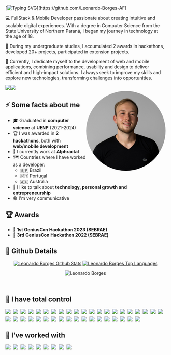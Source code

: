 [![Typing SVG](https://readme-typing-svg.herokuapp.com?font=Roboto&size=38&color=5ce1e6&vCenter=true&width=800&lines=Hellou%2C+im+Leonardo+Borges!;Welcome+to+my+portfolio!)](https://github.com/Leonardo-Borges-AF)

<p>
  💻 FullStack & Mobile Developer passionate about creating intuitive and scalable digital experiences. With a degree in Computer Science from the State University of Northern Paraná, I began my journey in technology at the age of 18.
</p>
<p>
  🚀 During my undergraduate studies, I accumulated 2 awards in hackathons, developed 20+ projects, participated in  extension projects.
</p>
<p>
  📌 Currently, I dedicate myself to the development of web and mobile applications, combining performance, usability and design to deliver efficient and high-impact solutions. I always seek to improve my skills and explore new technologies, transforming challenges into opportunities.
</p>
<div style="display: flex">
  <a href="https://www.linkedin.com/in/leonardoborgesaf/" target="_blank">
    <img src="https://img.shields.io/badge/LinkedIn-0077B5?style=for-the-badge&logo=linkedin&logoColor=white" />
  </a>
   <a href="mailto:leoborgesaf@hotmail.com" target="_blank">
    <img src="https://img.shields.io/badge/Gmail-D14836?style=for-the-badge&logo=gmail&logoColor=white" />
  </a>
</div>
<img align="right" src="./assets/foto3.jpeg" style="border-radius: 50%;width: 250px;height: auto" />
<h2>⚡️ Some facts about me</h2>
<ul>
<li>🎓 Graduated in <strong>computer science</strong> at <strong>UENP</strong> (2021-2024)</li>
<li>🏆 I was awarded in <strong>2 hackathons</strong>, both with <strong>web/mobile development</strong></li>
<li>💼 I currently work at <strong>Alphractal</strong></li>
<li>🗺️ Countries where I have worked as a developer:
  <ul> 
    <li>🇧🇷 Brazil</li> 
    <li>🇵🇹 Portugal</li> 
    <li>🇦🇺 Australia</li> 
  </ul>
</li>
<!-- <li>👨‍💻 A maioria dos meus projetos estão no <a href="https://github.com/Leonardo-Borges-AF">Github</a></li> -->
<li>💬 I like to talk about <strong>technology, personal growth and entrepreneurship</strong></li>
<li>😁 I'm very communicative</li>
<!-- <li>📙 Confira meu <a href="https://github.com/Leonardo-Borges-AF/Leonardo-Borges-AF/blob/main/assets/resume.pdf" target="_blank">currículo</a></li> -->
</ul>
<h2>🏆 Awards</h2>
<ul>
<li>🥇 <strong>1st GeniusCon Hackathon 2023 (SEBRAE)</strong>
<li>🥉 <strong>3rd GeniusCon Hackathon 2022 (SEBRAE)</strong> 
</ul>
<h2>🔎 Github Details</h2>
<div align="center">
  <a href="#"><img alt="Leonardo Borges Github Stats" src="https://github-readme-stats.vercel.app/api?username=Leonardo-Borges-AF&show_icons=true&include_all_commits=true&count_private=true&theme=react&hide_border=true&bg_color=0D1117&title_color=5ce1e6&icon_color=5ce1e6" height="200"/></a>
  <a href="#"><img alt="Leonardo Borges Top Languages" src="https://github-readme-stats.vercel.app/api/top-langs/?username=Leonardo-Borges-AF&langs_count=10&layout=compact&theme=react&hide_border=true&bg_color=0D1117&title_color=5ce1e6&icon_color=5ce1e6" height="200"/></a>
  <p align="center"> <img src="https://komarev.com/ghpvc/?username=Leonardo-Borges-AF&label=Profile%20views&color=0e75b6&style=flat" alt="Leonardo Borges" /> </p>
  <br/>
</div>
<h2>🚀 I have total control</h2>
<div style="display: flex; flex-wrap: wrap; gap: 8px;">
  <img src="https://img.shields.io/badge/React-20232A?style=for-the-badge&logo=react&logoColor=61DAFB" />
  <img src="https://img.shields.io/badge/React_Native-20232A?style=for-the-badge&logo=react&logoColor=61DAFB" />
  <img src="https://img.shields.io/badge/expo-1C1E24?style=for-the-badge&logo=expo&logoColor=white" />
  <img src="https://img.shields.io/badge/Firebase-FFCA28?style=for-the-badge&logo=firebase&logoColor=black" />
  <img src="https://img.shields.io/badge/TypeScript-007ACC?style=for-the-badge&logo=typescript&logoColor=white" />
  <img src="https://img.shields.io/badge/JavaScript-F7DF1E?style=for-the-badge&logo=javascript&logoColor=black" />
  <img src="https://img.shields.io/badge/HTML5-E34F26?style=for-the-badge&logo=html5&logoColor=white" />
  <img src="https://img.shields.io/badge/CSS3-1572B6?style=for-the-badge&logo=css3&logoColor=white" />
  <img src="https://img.shields.io/badge/Vite-B73BFE?style=for-the-badge&logo=vite&logoColor=FFD62E" />
  <img src="https://img.shields.io/badge/esbuild-FFCF00?style=for-the-badge&logo=esbuild&logoColor=black" />
  <img src="https://img.shields.io/badge/styled--components-DB7093?style=for-the-badge&logo=styled-components&logoColor=white" />
  <img src="https://img.shields.io/badge/Material--UI-007FFF?style=for-the-badge&logo=mui&logoColor=white" />
  <img src="https://img.shields.io/badge/Tailwind_CSS-38B2AC?style=for-the-badge&logo=tailwind-css&logoColor=white" />
  <img src="https://img.shields.io/badge/Bootstrap-563D7C?style=for-the-badge&logo=bootstrap&logoColor=white" />
  <img src="https://img.shields.io/badge/Node.js-339933?style=for-the-badge&logo=nodedotjs&logoColor=white" />
  <img src="https://img.shields.io/badge/Express.js-404D59?style=for-the-badge" />
  <img src="https://img.shields.io/badge/PostgreSQL-316192?style=for-the-badge&logo=postgresql&logoColor=white" />
  <img src="https://img.shields.io/badge/Prisma-3982CE?style=for-the-badge&logo=Prisma&logoColor=white" />
  <img src="https://img.shields.io/badge/mysql-4479A1.svg?style=for-the-badge&logo=mysql&logoColor=white" />
  <img src="https://img.shields.io/badge/redis-DD0031?style=for-the-badge&logo=redis&logoColor=white" />
  <img src="https://img.shields.io/badge/Supabase-3ECF8E?style=for-the-badge&logo=supabase&logoColor=white" />
  <img src="https://img.shields.io/badge/GIT-F05032?style=for-the-badge&logo=git&logoColor=white" />
  <img src="https://img.shields.io/badge/GitHub-181717?style=for-the-badge&logo=github&logoColor=white" />
  <img src="https://img.shields.io/badge/vercel-000000?style=for-the-badge&logo=vercel&logoColor=white" />
  <img src="https://img.shields.io/badge/netlify-00C7B7?style=for-the-badge&logo=netlify&logoColor=white" />
  <img src="https://img.shields.io/badge/Google_Cloud-4285F4?style=for-the-badge&logo=google-cloud&logoColor=white" />
  <img src="https://img.shields.io/badge/AWS-FF9900?style=for-the-badge&logo=amazon-aws&logoColor=white" />
  <img src="https://img.shields.io/badge/Figma-F24E1E?style=for-the-badge&logo=figma&logoColor=white" />
  <img src="https://img.shields.io/badge/Adobe_Photoshop-31A8FF?style=for-the-badge&logo=adobe-photoshop&logoColor=white" />
  <img src="https://img.shields.io/badge/Storybook-FF4785?style=for-the-badge&logo=storybook&logoColor=white" />
  <img src="https://img.shields.io/badge/Jest-C21325?style=for-the-badge&logo=jest&logoColor=white" />
  <img src="https://img.shields.io/badge/Insomnia-5849BE?style=for-the-badge&logo=insomnia&logoColor=white" />
  <img src="https://img.shields.io/badge/Swagger-85EA2D?style=for-the-badge&logo=swagger&logoColor=black" />
  <img src="https://img.shields.io/badge/NestJS-E0234E?style=for-the-badge&logo=nestjs&logoColor=white" />
  <img src="https://img.shields.io/badge/RabbitMQ-FF6600?style=for-the-badge&logo=rabbitmq&logoColor=white" />
  <img src="https://img.shields.io/badge/Socket.io-010101?style=for-the-badge&logo=socket.io&logoColor=white" />
  <img src="https://img.shields.io/badge/Leaflet-199900?style=for-the-badge&logo=leaflet&logoColor=white" />
  <img src="https://img.shields.io/badge/Cloudflare-F38020?style=for-the-badge&logo=Cloudflare&logoColor=white" />
  <img src="https://img.shields.io/badge/Python-3776AB?style=for-the-badge&logo=python&logoColor=white" />
</div>
<h2>🧪 I've worked with</h2>
<div style="display: flex; flex-wrap: wrap; gap: 8px;">
  <img src="https://img.shields.io/badge/MongoDB-4EA94B?style=for-the-badge&logo=mongodb&logoColor=white" />
  <img src="https://img.shields.io/badge/MariaDB-003545?style=for-the-badge&logo=mariadb&logoColor=white" />
  <img src="https://img.shields.io/badge/PHP-777BB4?style=for-the-badge&logo=php&logoColor=white" />
  <img src="https://img.shields.io/badge/Laravel-FF2D20?style=for-the-badge&logo=laravel&logoColor=white" />
  <img src="https://img.shields.io/badge/Flutter-02569B?style=for-the-badge&logo=flutter&logoColor=white" />
  <img src="https://img.shields.io/badge/GraphQL-E10098?style=for-the-badge&logo=graphql&logoColor=white" />
  <img src="https://img.shields.io/badge/three.js-000000?style=for-the-badge&logo=three.js&logoColor=white" />
  <img src="https://img.shields.io/badge/TensorFlow-FF6F00?style=for-the-badge&logo=tensorflow&logoColor=white" />
  <img src="https://img.shields.io/badge/flask-000000?style=for-the-badge&logo=flask&logoColor=white" />
</div>
